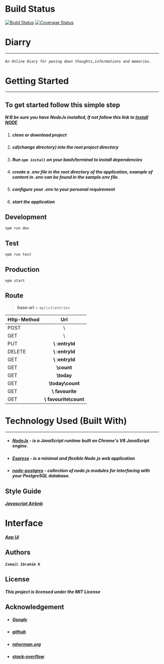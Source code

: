 


#               Build Status

[![Build Status](https://travis-ci.org/koiic/MyDiary.svg?branch=develop)](https://travis-ci.org/koiic/MyDiary) [![Coverage Status](https://coveralls.io/repos/github/koiic/MyDiary/badge.svg?branch=develop)](https://coveralls.io/github/koiic/MyDiary?branch=develop)



#                   Diarry
---
###### `An Online Diary for pening down thoughts,informations and memories.`

 #                  Getting Started
 ***
##           To get started follow this simple step

##### N:B be sure you have NodeJs installed, If not  follow this link to [Install NODE](https://nodejs.org/en/download/)

1. ##### clone or download project
2. ##### cd(change directory) into the root project directory
3. ##### Run `npm install` on your bash/terminal to install dependencies
4. ##### create a .env file in the root directory of the application, example of content in .env can be found in the sample.env file.
5. ##### configure your .env to your personal requirement
6. ##### start the application

##       Development

```
npm run dev
```
##        Test
```
npm run test
```

##        Production
```
npm start
```
## Route
>**base url** = `api\v1\entries`

| Http-Method   | Url           |
| ------------- |:-----------------:| 
| POST          |    \              | 
| GET           |   \               | 
| PUT           | **\ :entryId**    | 
| DELETE        | **\ :entryId**    | 
| GET           | **\ :entryId**    | 
| GET           | **\count**        | 
| GET           | **\today**        | 
| GET           | **\today\count**  | 
| GET           | **\ favourite**   | 
| GET           | **\ favourite\count**| 



#          Technology Used (Built With)
___
* ##### [NodeJs](https://nodejs.org/en/download/)  - is a JavaScript runtime built on Chrome's V8 JavaScript engine.
* ##### [Express](https://expressjs.com/) - is a minimal and flexible Node.js web application 
* ##### [node-postgres](https://node-postgres.com/) -  collection of node.js modules for interfacing with your PostgreSQL database.



##              Style Guide
 ##### [Javascript Airbnb](https://github.com/airbnb/javascript)


#                 Interface

##### [App Ui](https://koiic.github.io/MyDiary/UI/index)

##  Authors
##### `Ismail Ibrahim K`

##  License
##### This project is licensed under the MIT License

## Acknowledgement
* ##### [Google](https://github.com/airbnb/javascript)
* ##### [github](https://guides.github.com/features/mastering-markdown/)
* ##### [mherman.org](https://mherman.org/blog/2015/02/12/postgresql-and-nodejs/)
* ##### [stack-overflow](https://stackoverflow.com/)

















